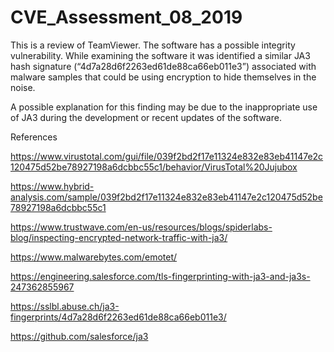 # CVE_Assessment_08_2019

This is a review of TeamViewer. The software has a possible integrity vulnerability. While examining the software it was identified a similar JA3 hash signature (“4d7a28d6f2263ed61de88ca66eb011e3”) associated with malware samples that could be using encryption to hide themselves in the noise. 

A possible explanation for this finding may be due to the inappropriate use of JA3 during the development or recent updates of the software.


References

https://www.virustotal.com/gui/file/039f2bd2f17e11324e832e83eb41147e2c120475d52be78927198a6dcbbc55c1/behavior/VirusTotal%20Jujubox

https://www.hybrid-analysis.com/sample/039f2bd2f17e11324e832e83eb41147e2c120475d52be78927198a6dcbbc55c1

https://www.trustwave.com/en-us/resources/blogs/spiderlabs-blog/inspecting-encrypted-network-traffic-with-ja3/

https://www.malwarebytes.com/emotet/ 

https://engineering.salesforce.com/tls-fingerprinting-with-ja3-and-ja3s-247362855967

https://sslbl.abuse.ch/ja3-fingerprints/4d7a28d6f2263ed61de88ca66eb011e3/

https://github.com/salesforce/ja3 
